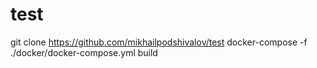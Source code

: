 # test
git clone https://github.com/mikhailpodshivalov/test
docker-compose -f ./docker/docker-compose.yml build

